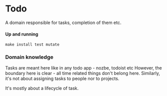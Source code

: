 # Todo

A domain responsible for tasks, completion of them etc.

#### Up and running

```
make install test mutate
```


### Domain knowledge

Tasks are meant here like in any todo app - nozbe, todoist etc
However, the boundary here is clear - all time related things don't belong here.
Similarly, it's not about assigning tasks to people nor to projects.

It's mostly about a lifecycle of task.
